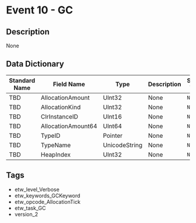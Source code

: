 # Event 10 - GC

## Description
None

## Data Dictionary
|Standard Name|Field Name|Type|Description|Sample Value|
|---|---|---|---|---|
|TBD|AllocationAmount|UInt32|None|`None`|
|TBD|AllocationKind|UInt32|None|`None`|
|TBD|ClrInstanceID|UInt16|None|`None`|
|TBD|AllocationAmount64|UInt64|None|`None`|
|TBD|TypeID|Pointer|None|`None`|
|TBD|TypeName|UnicodeString|None|`None`|
|TBD|HeapIndex|UInt32|None|`None`|

## Tags
* etw_level_Verbose
* etw_keywords_GCKeyword
* etw_opcode_AllocationTick
* etw_task_GC
* version_2